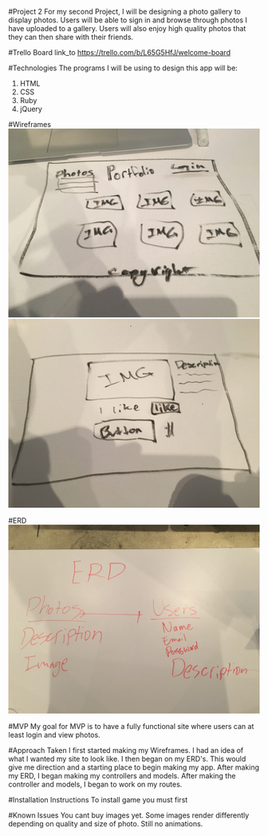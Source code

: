 #Project 2
  For my second Project, I will be designing a photo gallery to display photos. Users will be able to sign in and browse through photos I have uploaded to a gallery. Users will also enjoy high quality photos that they can then share with their friends.

#Trello Board
link_to https://trello.com/b/L65G5HfJ/welcome-board

#Technologies
  The programs I will be using to design this app will be:
  1. HTML
  2. CSS
  3. Ruby
  4. jQuery


#Wireframes
![Alt text](./assets/first.jpg)
![Alt text](./assets/second.jpg)

#ERD
![Alt Text](./assets/erd.jpg)

#MVP
My goal for MVP is to have a fully functional site where users can at least login and view photos.


#Approach Taken
I first started making my Wireframes. I had an idea of what I wanted my site to look like. I then began on my ERD's. This would give me direction and a starting place to begin making my app. After making my ERD, I began making my controllers and models. After making the controller and models, I began to work on my routes.

#Installation Instructions
To install game you must first


#Known Issues
You cant buy images yet. Some images render differently depending on quality and size of photo. Still no animations.
